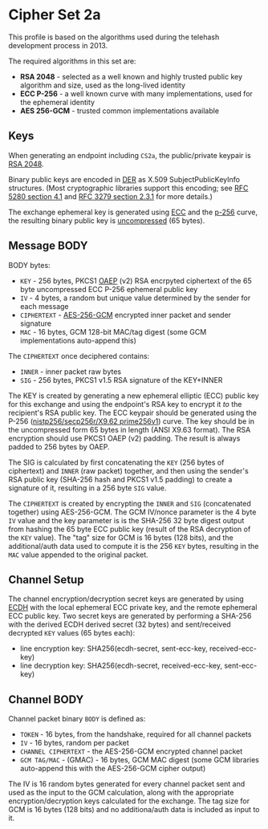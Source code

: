 Cipher Set 2a
=============

This profile is based on the algorithms used during the telehash development process in 2013.

The required algorithms in this set are:

* **RSA 2048** - selected as a well known and highly trusted public key algorithm and size, used as the long-lived identity
* **ECC P-256** - a well known curve with many implementations, used for the ephemeral identity
* **AES 256-GCM** - trusted common implementations available

## Keys

When generating an endpoint including `CS2a`, the public/private keypair is [RSA 2048](https://en.wikipedia.org/wiki/RSA_(algorithm)).

Binary public keys are encoded in [DER](https://en.wikipedia.org/wiki/Distinguished_Encoding_Rules) as X.509 SubjectPublicKeyInfo structures.  (Most cryptographic libraries support this encoding; see [RFC 5280 section 4.1](https://tools.ietf.org/html/rfc5280#section-4.1) and [RFC 3279 section 2.3.1](https://tools.ietf.org/html/rfc3279#section-2.3.1) for more details.) 

The exchange ephemeral key is generated using [ECC](https://en.wikipedia.org/wiki/Elliptic_curve_cryptography) and the [p-256](http://csrc.nist.gov/groups/ST/toolkit/documents/dss/NISTReCur.pdf) curve, the resulting binary public key is [uncompressed](https://www.secg.org/collateral/sec1_final.pdf) (65 bytes).


## Message BODY

BODY bytes:

* `KEY` - 256 bytes, PKCS1 [OAEP](https://en.wikipedia.org/wiki/Optimal_asymmetric_encryption_padding) (v2) RSA encrpyted ciphertext of the 65 byte uncompressed ECC P-256 ephemeral public key
* `IV` - 4 bytes, a random but unique value determined by the sender for each message
* `CIPHERTEXT` - [AES-256-GCM](http://en.wikipedia.org/wiki/Galois/Counter_Mode) encrypted inner packet and sender signature
* `MAC` - 16 bytes, GCM 128-bit MAC/tag digest (some GCM implementations auto-append this)

The `CIPHERTEXT` once deciphered contains:

* `INNER` - inner packet raw bytes
* `SIG` - 256 bytes, PKCS1 v1.5 RSA signature of the KEY+INNER

The KEY is created by generating a new ephemeral elliptic (ECC) public key for this exchange and using the endpoint's RSA key to encrypt it *to* the recipient's RSA public key. The ECC keypair should be generated using the P-256 ([nistp256/secp256r/X9.62 prime256v1](http://tools.ietf.org/html/rfc6239#page-4)) curve. The key should be in the uncompressed form 65 bytes in length (ANSI X9.63 format). The RSA encryption should use PKCS1 OAEP (v2) padding. The result is always padded to 256 bytes by OAEP.

The SIG is calculated by first concatenating the `KEY` (256 bytes of ciphertext) and `INNER` (raw packet) together, and then using the sender's RSA public key (SHA-256 hash and PKCS1 v1.5 padding) to create a signature of it, resulting in a 256 byte `SIG` value.

The `CIPHERTEXT` is created by encrypting the `INNER` and `SIG` (concatenated together) using AES-256-GCM.  The GCM IV/nonce parameter is the 4 byte `IV` value and the key parameter is is the SHA-256 32 byte digest output from hashing the 65 byte ECC public key (result of the RSA decryption of the `KEY` value). The "tag" size for GCM is 16 bytes (128 bits), and the additional/auth data used to compute it is the 256 `KEY` bytes, resulting in the `MAC` value appended to the original packet.


## Channel Setup

The channel encryption/decryption secret keys are generated by using [ECDH](https://en.wikipedia.org/wiki/Elliptic_curve_Diffie–Hellman) with the local ephemeral ECC private key, and the remote ephemeral ECC public key. Two secret keys are generated by performing a SHA-256 with the derived ECDH derived secret (32 bytes) and sent/received decrypted `KEY` values (65 bytes each):

* line encryption key: SHA256(ecdh-secret, sent-ecc-key, received-ecc-key)
* line decryption key: SHA256(ecdh-secret, received-ecc-key, sent-ecc-key)

## Channel BODY

Channel packet binary `BODY` is defined as:

* `TOKEN` - 16 bytes, from the handshake, required for all channel packets
* `IV` - 16 bytes, random per packet
* `CHANNEL CIPHERTEXT` - the AES-256-GCM encrypted channel packet
* `GCM TAG/MAC` - (GMAC) - 16 bytes, GCM MAC digest (some GCM libraries auto-append this with the AES-256-GCM cipher output)

The IV is 16 random bytes generated for every channel packet sent and used as the input to the GCM calculation, along with the appropriate encryption/decryption keys calculated for the exchange.  The tag size for GCM is 16 bytes (128 bits) and no additiona/auth data is included as input to it.


